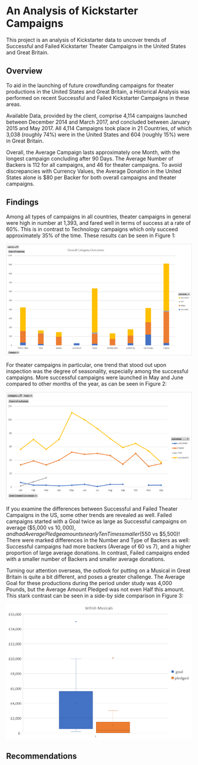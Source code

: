 # An Analysis of Kickstarter Campaigns

This project is an analysis of Kickstarter data to uncover trends of Successful and Failed Kickstarter Theater Campaigns in the United States and Great Britain.

## Overview

To aid in the launching of future crowdfunding campaigns for theater productions in the United States and Great Britain, a Historical Analysis was performed on recent Successful and Failed Kickstarter Campaigns in these areas.

Available Data, provided by the client, comprise 4,114 campaigns launched between December 2014 and March 2017, and concluded between January 2015 and May 2017. All 4,114 Campaigns took place in 21 Countries, of which 3,038 (roughly 74%) were in the United States and 604 (roughly 15%) were in Great Britain.

Overall, the Average Campaign lasts approximately one Month, with the longest campaign concluding after 90 Days. The Average Number of Backers is 112 for all campaigns, and 46 for theater campaigns. To avoid discrepancies with Currency Values, the Average Donation in the United States alone is $80 per Backer for both overall campaigns and theater campaigns.

## Findings

Among all types of campaigns in all countries, theater campaigns in general were high in number at 1,393, and fared well in terms of success at a rate of 60%. This is in contrast to Technology campaigns which only succeed approximately 35% of the time. These results can be seen in Figure 1:

![Figure 1](overall_category_outcomes_small.png)

For theater campaigns in particular, one trend that stood out upon inspection was the degree of seasonality, especially among the successful campaigns. More successful campaigns were launched in May and June compared to other months of the year, as can be seen in Figure 2:

![Figure 2](theater_subcategory_line_chart_small.png)

If you examine the differences between Successful and Failed Theater Campaigns in the US, some other trends are revealed as well. Failed campaigns started with a Goal twice as large as Successful campaigns on average ($5,000 vs $10,000), and had Average Pledge amounts nearly Ten Times smaller ($550 vs $5,500)! There were marked differences in the Number and Type of Backers as well: Successful campaigns had more backers (Average of 60 vs 7), and a higher proportion of large average donations. In contrast, Failed campaigns ended with a smaller number of Backers and smaller average donations.

Turning our attention overseas, the outlook for putting on a Musical in Great Britain is quite a bit different, and poses a greater challenge. The Average Goal for these productions during the period under study was 4,000 Pounds, but the Average Amount Pledged was not even Half this amount. This stark contrast can be seen in a side-by side comparison in Figure 3:

![Figure 3](british_musicals.png)


## Recommendations
